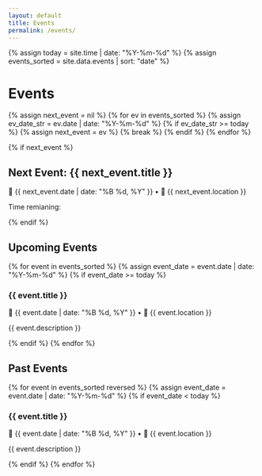 ```yaml
---
layout: default
title: Events
permalink: /events/
---
```


{% assign today = site.time | date: "%Y-%m-%d" %}
{% assign events_sorted = site.data.events | sort: "date" %}

<div class="events_page_container">
  <h1 class="events_page_title">Events</h1>

  <!-- Find next upcoming event for countdown (first event with date >= today) -->
  {% assign next_event = nil %}
  {% for ev in events_sorted %}
    {% assign ev_date_str = ev.date | date: "%Y-%m-%d" %}
    {% if ev_date_str >= today %}
      {% assign next_event = ev %}
      {% break %}
    {% endif %}
  {% endfor %}

  {% if next_event %}
  <div class="next-event-card">
    <h2>Next Event: {{ next_event.title }}</h2>
    <p class="event_meta">📅 {{ next_event.date | date: "%B %d, %Y" }} • 📍 {{ next_event.location }}</p>
    <p>Time remianing: <div id="next-event-countdown" data-event-date="{{ next_event.date | date: "%Y-%m-%d" }}"></div> </p>
  </div>
  {% endif %}

  <!-- Upcoming Events -->
  <section class="events_section">
    <h2 class="events_section_title">Upcoming Events</h2>
    <div class="events_list">
      {% for event in events_sorted %}
        {% assign event_date = event.date | date: "%Y-%m-%d" %}
        {% if event_date >= today %}
          <article class="event_card upcoming">
            <h3 class="event_title">{{ event.title }}</h3>
            <p class="event_meta">📅 {{ event.date | date: "%B %d, %Y" }} • 📍 {{ event.location }}</p>
            <p class="event_desc">{{ event.description }}</p>
          </article>
        {% endif %}
      {% endfor %}
    </div>
  </section>

  <!-- Past Events -->
  <section class="events_section">
    <h2 class="events_section_title">Past Events</h2>
    <div class="events_list">
      {% for event in events_sorted reversed %}
        {% assign event_date = event.date | date: "%Y-%m-%d" %}
        {% if event_date < today %}
          <article class="event_card past">
            <h3 class="event_title">{{ event.title }}</h3>
            <p class="event_meta">📅 {{ event.date | date: "%B %d, %Y" }} • 📍 {{ event.location }}</p>
            <p class="event_desc">{{ event.description }}</p>
          </article>
        {% endif %}
      {% endfor %}
    </div>
  </section>
</div>
